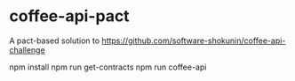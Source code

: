 # coffee-api-pact
A pact-based solution to https://github.com/software-shokunin/coffee-api-challenge

npm install
npm run get-contracts
npm run coffee-api
